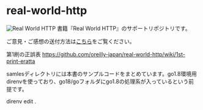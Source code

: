 # real-world-http
![Real World HTTP](https://www.oreilly.co.jp/books/images/picture978-4-87311-804-8.gif)
書籍『Real World HTTP』のサポートリポジトリです。

ご意見・ご感想の送付方法は[こちら](https://www.oreilly.co.jp/feedback/)をご覧ください。

第1刷の正誤表
https://github.com/oreilly-japan/real-world-http/wiki/1st-print-eratta

samlesディレクトリには本書のサンプルコードをまとめています。go1.8環境用direnvを使っており、go18/goフォルダにgo1.8の処理系が入っているという前提です。

direnv edit .
